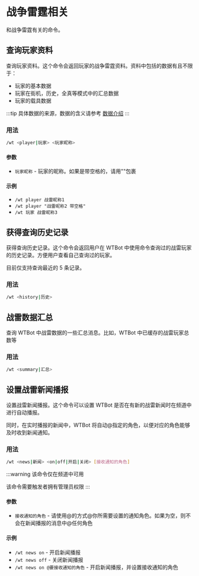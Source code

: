 # 战争雷霆相关

和战争雷霆有关的命令。

## 查询玩家资料

查询玩家资料。这个命令会返回玩家的战争雷霆资料。资料中包括的数据有且不限于：

- 玩家的基本数据
- 玩家在街机，历史，全真等模式中的汇总数据
- 玩家的载具数据

:::tip
具体数据的来源，数据的含义请参考 [数据介绍](/docs/data/index.md)
:::

### 用法

```bash
/wt <player|玩家> <玩家昵称>
```

#### 参数

- `玩家昵称` - 玩家的昵称。如果是带空格的，请用""包裹

#### 示例

- `/wt player 战雷昵称1`
- `/wt player "战雷昵称2 带空格"`
- `/wt 玩家 战雷昵称3`

## 获得查询历史记录

获得查询历史记录。这个命令会返回用户在 WTBot 中使用命令查询过的战雷玩家的历史记录。方便用户查看自己查询过的玩家。

目前仅支持查询最近的 5 条记录。

### 用法

```bash
/wt <history|历史>
```

## 战雷数据汇总

查询 WTBot 中战雷数据的一些汇总消息。比如，WTBot 中已缓存的战雷玩家总数等

### 用法

```bash
/wt <summary|汇总>
```

## 设置战雷新闻播报

设置战雷新闻播报。这个命令可以设置 WTBot 是否在有新的战雷新闻时在频道中进行自动播报。

同时，在实时播报的新闻中，WTBot 将自动@指定的角色，以便对应的角色能够及时收到新闻通知。

### 用法

```bash
/wt <news|新闻> <on|off|开启|关闭> [接收通知的角色]
```

:::warning
该命令仅在频道中可用

该命令需要触发者拥有管理员权限
:::

#### 参数

- `接收通知的角色` - 请使用@的方式@你所需要设置的通知角色。如果为空，则不会在新闻播报的消息中@任何角色

#### 示例

- `/wt news on` - 开启新闻播报
- `/wt news off` - 关闭新闻播报
- `/wt news on @要接收通知的角色` - 开启新闻播报，并设置接收通知的角色

